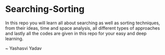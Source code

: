# Searching-Sorting
In this repo you will learn all about searching as well as sorting techniques, from their ideas, time and space analysis, all different types of approaches and lastly all the codes are given in this repo for your easy and deep learning.

~ Yashasvi Yadav 
